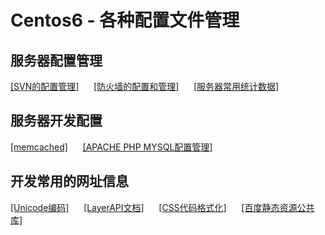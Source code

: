 # Centos6 - 各种配置文件管理

## 服务器配置管理

[[SVN的配置管理]](https://github.com/peterfzh/Centos6-Config/blob/master/Conf/Centos/%E9%85%8D%E7%BD%AESVN.md)       [[防火墙的配置和管理]](https://github.com/peterfzh/Centos6-Config/blob/master/Conf/Centos/%E9%98%B2%E7%81%AB%E5%A2%99%E7%9A%84%E6%93%8D%E4%BD%9C%E7%AE%A1%E7%90%86.md)       [[服务器常用统计数据]](https://github.com/peterfzh/Centos6-Config/blob/master/Conf/Centos/%E6%9C%8D%E5%8A%A1%E5%99%A8%E4%B8%8A%E7%9A%84%E4%B8%80%E4%BA%9B%E7%BB%9F%E8%AE%A1%E6%95%B0%E6%8D%AE.md)

## 服务器开发配置
[[memcached]](https://github.com/peterfzh/Centos6-Config/blob/master/Conf/Memcache/centos6%20yum%E5%AE%89%E8%A3%85memcached%E5%8F%8Aphp%20memcache%E6%89%A9%E5%B1%95.md)       [[APACHE PHP MYSQL配置管理]](https://github.com/peterfzh/Centos6-Config/blob/master/Conf/Centos/%E9%85%8D%E7%BD%AEApache%2Bphp%2BMysql.md)

## 开发常用的网址信息
[[Unicode编码]](http://tool.chinaz.com/tools/unicode.aspx)       [[LayerAPI文档]](http://layer.layui.com/api.html)       [[CSS代码格式化]](http://tool.lanrentuku.com/cssformat/)       [[百度静态资源公共库]](http://cdn.code.baidu.com/)
